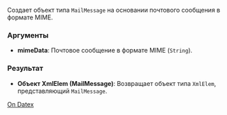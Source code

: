 Создает объект типа `MailMessage` на основании почтового сообщения в формате MIME.

### Аргументы
- **mimeData**: Почтовое сообщение в формате MIME (`String`).

### Результат
- **Объект XmlElem (MailMessage)**: Возвращает объект типа `XmlElem`, представляющий `MailMessage`.

[On Datex](http://docs.datex.ru/article.htm?id=5620276905286592642)